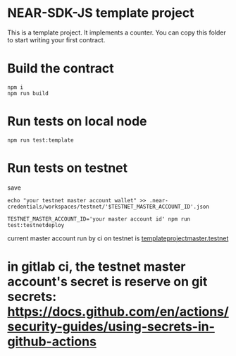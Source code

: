 # NEAR-SDK-JS template project

This is a template project. It implements a counter. You can copy this folder to start writing your first contract.

# Build the contract

```
npm i
npm run build
```

# Run tests on local node
```
npm run test:template
```

# Run tests on testnet
save 
```shell
echo "your testnet master account wallet" >> .near-credentials/workspaces/testnet/'$TESTNET_MASTER_ACCOUNT_ID'.json
```

```shell
TESTNET_MASTER_ACCOUNT_ID='your master account id' npm run test:testnetdeploy
```
current master account run by ci on testnet is [templateprojectmaster.testnet](https://testnet.nearblocks.io/address/templateprojectmaster.testnet)

# in gitlab ci, the testnet master account's secret is reserve on git secrets: https://docs.github.com/en/actions/security-guides/using-secrets-in-github-actions
```shell

```